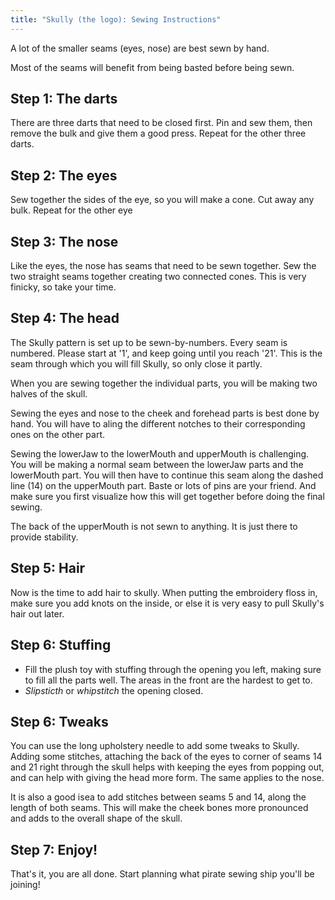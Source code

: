 ```yaml
---
title: "Skully (the logo): Sewing Instructions"
---
```


<Tip>

A lot of the smaller seams (eyes, nose) are best sewn by hand. 

Most of the seams will benefit from being basted before being sewn.

</Tip>

## Step 1: The darts

There are three darts that need to be closed first. Pin and sew them, then remove the bulk and
give them a good press. Repeat for the other three darts.

## Step 2: The eyes

Sew together the sides of the eye, so you will make a cone. Cut away any bulk. Repeat for the other eye

## Step 3: The nose

Like the eyes, the nose has seams that need to be sewn together. Sew the two straight seams together creating two connected cones. This is very finicky, so take your time.

## Step 4: The head

<Tip>

The Skully pattern is set up to be sewn-by-numbers. Every seam is numbered. Please start at '1', and
keep going until you reach '21'. This is the seam through which you will fill Skully, so only close
it partly. 

</Tip>

When you are sewing together the individual parts, you will be making two halves of the skull. 

Sewing the eyes and nose to the cheek and forehead parts is best done by hand. You will have to aling
the different notches to their corresponding ones on the other part. 

Sewing the lowerJaw to the lowerMouth and upperMouth is challenging. You will be making a normal seam 
between the lowerJaw parts and the lowerMouth part. You will then have to continue this seam along
the dashed line (14) on the upperMouth part. Baste or lots of pins are your friend. And make sure you 
first visualize how this will get together before doing the final sewing.

The back of the upperMouth is not sewn to anything. It is just there to provide stability.

## Step 5: Hair

Now is the time to add hair to skully. When putting the embroidery floss in, make sure you add knots 
on the inside, or else it is very easy to pull Skully's hair out later. 

## Step 6: Stuffing

- Fill the plush toy with stuffing through the opening you left, making sure to fill all the parts 
well. The areas in the front are the hardest to get to.
- _Slipsticth_ or _whipstitch_ the opening closed.

## Step 6: Tweaks

You can use the long upholstery needle to add some tweaks to Skully. Adding some stitches, attaching 
the back of the eyes to corner of seams 14 and 21 right through the skull helps with keeping the 
eyes from popping out, and can help with giving the head more form. The same applies to the nose.

It is also a good isea to add stitches between seams 5 and 14, along the length of both seams. This
will make the cheek bones more pronounced and adds to the overall shape of the skull.

## Step 7: Enjoy!

That's it, you are all done. Start planning what pirate sewing ship you'll be joining!
